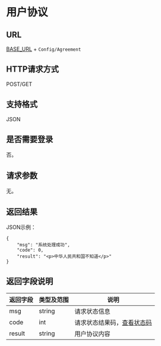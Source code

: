 # 用户协议

## URL
[BASE_URL](..) + `Config/Agreement`

## HTTP请求方式
POST/GET

## 支持格式
JSON

## 是否需要登录
否。

## 请求参数
无。

## 返回结果
JSON示例：
```
{
    "msg": "系统处理成功",
    "code": 0,
    "result": "<p>中华人民共和国不知道</p>"
}
```

## 返回字段说明
| 返回字段 | 类型及范围 | 说明 |
| -------- | ---------- | ---- |
| msg | string | 请求状态信息 |
| code | int | 请求状态结果码，[查看状态码](../状态结果码/index.html) |
| result | string | 用户协议内容 |
